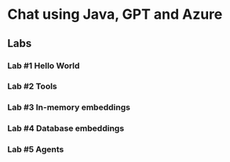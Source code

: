 # Chat using Java, GPT and Azure

## Labs

### Lab #1 Hello World

### Lab #2 Tools

### Lab #3 In-memory embeddings

### Lab #4 Database embeddings

### Lab #5 Agents


